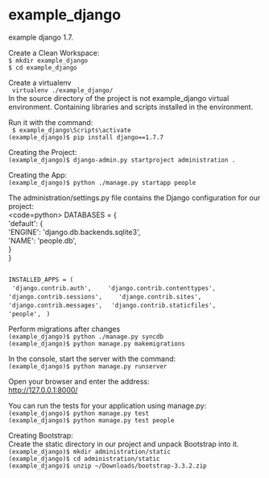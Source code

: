 # example_django
example django 1.7.

Create a Clean Workspace:                                                                                                    
<code>$ mkdir example_django  </code>                                                                                                      
<code>$ cd example_django </code> 

Create a virtualenv                                                                                                         
<code> virtualenv ./example_django/  </code>                                                                                                 
In the source directory of the project is not example_django virtual environment. Containing libraries and scripts installed in the environment.     

Run it with the command:                                                                                                     
<code> $ example_django\Scripts\activate</code>                                                                              
<code>(example_django)$ pip install django==1.7.7 </code> 

Creating the Project:                                                                                                 
<code>(example_django)$ django-admin.py startproject administration .  </code>  

Creating the App:                                                                                                       
<code>(example_django)$ python ./manage.py startapp people </code>                                                                                                            
                                                                                                           
The administration/settings.py file contains the Django configuration for our project:                                  
<code=python>
DATABASES = {                                                                                                  
    'default': {                                                                                                         
    'ENGINE': 'django.db.backends.sqlite3',                                                                              
    'NAME': 'people.db',                                                                                                
    }                                                                                                                        
}   </code> 

<code>
INSTALLED_APPS = (   
</code>                                                                                                          
       <code> 'django.contrib.auth',   </code>  
       <code> 'django.contrib.contenttypes',   </code>  
       <code> 'django.contrib.sessions',   </code>  
       <code> 'django.contrib.sites', </code>   </code>  
       <code> 'django.contrib.messages', </code>  
       <code> 'django.contrib.staticfiles',   </code>  
       <code> 'people', </code>  
<code>)        
</code>          

Perform migrations after changes                                                                                             
<code>(example_django)$ python ./manage.py syncdb     </code>                                                                
<code>(example_django)$ python manage.py makemigrations    </code>  

In the console, start the server with the command:                                                                           
<code>(example_django)$ python manage.py runserver   </code>                                                                                

Open your browser and enter the address:                                                                                    
http://127.0.0.1:8000/

You can run the tests for your application using manage.py:                                                                 
<code>(example_django)$ python manage.py test             </code>      
<code>(example_django)$ python manage.py test people  </code> 

Creating Bootstrap:                                                                                                          
Create the static directory in our project and unpack Bootstrap into it.                                                    
<code>(example_django)$ mkdir administration/static   </code>        
<code>(example_django)$ cd administration/static       </code>       
<code>(example_django)$ unzip ~/Downloads/bootstrap-3.3.2.zip   </code> 
